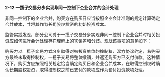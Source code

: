 **2-12 一揽子交易分步实现非同一控制下企业合并的会计处理**

非同一控制下的企业合并，购买方在购买日应当按照企业会计准则的规定计算确定合并成本，并将其作为长期股权投资的初始投资成本。

监管实践发现，部分公司对于一揽子交易分步实现非同一控制下企业合并时相关投资应如何进行会计处理存在理解上的10偏差和分歧。现就该事项的意见如下：

购买方以一揽子交易方式分步取得对被投资单位的控制权，双方协议约定，若购买方最终未取得控制权，一揽子交易将整体撤销，并返还购买方已支付价款。这种情况下，购买方应按照相关规定恰当确定购买日和企业合并成本，在取得控制权时确认长期股权投资，取得控制权之前已支付的款项应作为预付投资款项处理。